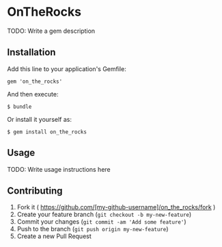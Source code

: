# OnTheRocks

TODO: Write a gem description

## Installation

Add this line to your application's Gemfile:

    gem 'on_the_rocks'

And then execute:

    $ bundle

Or install it yourself as:

    $ gem install on_the_rocks

## Usage

TODO: Write usage instructions here

## Contributing

1. Fork it ( https://github.com/[my-github-username]/on_the_rocks/fork )
2. Create your feature branch (`git checkout -b my-new-feature`)
3. Commit your changes (`git commit -am 'Add some feature'`)
4. Push to the branch (`git push origin my-new-feature`)
5. Create a new Pull Request

